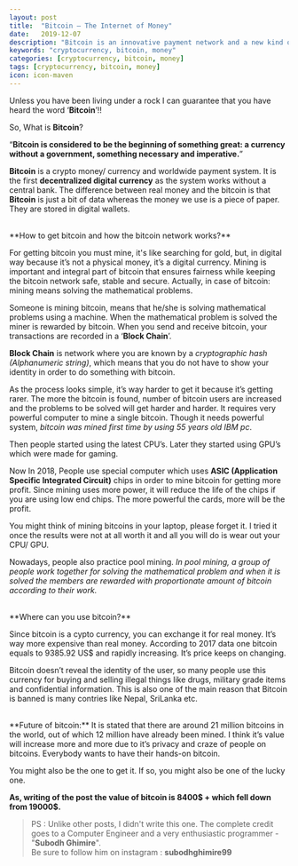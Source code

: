 ```yaml
---
layout: post
title:  "Bitcoin – The Internet of Money"
date:   2019-12-07
description: "Bitcoin is an innovative payment network and a new kind of money."
keywords: "cryptocurrency, bitcoin, money"
categories: [cryptocurrency, bitcoin, money]
tags: [cryptocurrency, bitcoin, money]
icon: icon-maven
---
```


Unless you have been living under a rock I can guarantee that you have heard the word ‘**Bitcoin**’!!

So, What is **Bitcoin**?

“**Bitcoin is considered to be the beginning of something great: a currency without a government, something necessary and imperative.**”

**Bitcoin** is a crypto money/ currency and worldwide payment system. It is the first __decentralized digital currency__ as the system works without a central bank. The difference between real money and the bitcoin is that **Bitcoin** is just a bit of data whereas the money we use is a piece of paper. They are stored in digital wallets.

<br>
**How to get bitcoin and how the bitcoin network works?** 

For getting bitcoin you must mine, it's like searching for gold, but, in digital way because it’s not a physical money, it’s a digital currency. Mining is important and integral part of bitcoin that ensures fairness while keeping the bitcoin network safe, stable and secure. Actually, in case of bitcoin: mining means solving the mathematical problems.

Someone is mining bitcoin, means that he/she is solving mathematical problems using a machine. When the mathematical problem is solved the miner is rewarded by bitcoin. When you send and receive bitcoin, your transactions are recorded in a ‘**Block Chain**’. 

**Block Chain** is network where you are known by a _cryptographic hash (Alphanumeric string)_, which means that you do not have to show your identity in order to do something with bitcoin.

As the process looks simple, it’s way harder to get it because it’s getting rarer. The more the bitcoin is found, number of bitcoin users are increased and the problems to be solved will get harder and harder. It requires very powerful computer to mine a single bitcoin. Though it needs powerful system, _bitcoin was mined first time by using 55 years old IBM pc_. 

Then people started using the latest CPU’s. Later they started using GPU’s which were made for gaming. 

Now In 2018, People use special computer which uses **ASIC (Application Specific Integrated Circuit)** chips in order to mine bitcoin for getting more profit. Since mining uses more power, it will reduce the life of the chips if you are using low end chips. The more powerful the cards, more will be the profit.

You might think of mining bitcoins in your laptop, please forget it. I tried it once the results were not at all worth it and all you will do is wear out your CPU/ GPU.

Nowadays, people also practice pool mining. _In pool mining, a group of people work together for solving the mathematical problem and when it is solved the members are rewarded with proportionate amount of bitcoin according to their work._

<br>
**Where can you use bitcoin?**

Since bitcoin is a cypto currency, you can exchange it for real money. It’s way more expensive than real money.
According to 2017 data one bitcoin equals to 9385.92 US$ and rapidly increasing. It’s price keeps on changing.

Bitcoin doesn’t reveal the identity of the user, so many people use this currency for buying and selling illegal things like drugs, military grade items and confidential information. This is also one of the main reason that Bitcoin is banned is many contries like Nepal, SriLanka etc.

<br>
**Future of bitcoin:** It is stated that there are around 21 million bitcoins in the world, out of which 12 million have already been mined. I think it’s value will increase more and more due to it’s privacy and craze of people on bitcoins. Everybody wants to have their hands-on bitcoin.

You might also be the one to get it. If so, you might also be one of the lucky one.

**As, writing of the post the value of bitcoin is 8400$ + which fell down from 19000$.**


> PS : Unlike other posts, I didn't write this one. The complete credit goes to a Computer Engineer and a very enthusiastic programmer - "**Subodh Ghimire**". <br>
Be sure to follow him on instagram : **subodhghimire99**